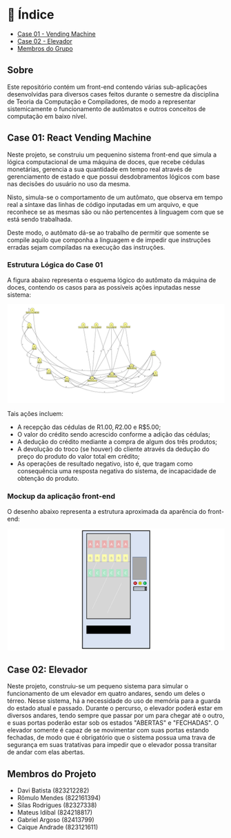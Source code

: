 # 📖 Índice
- [Case 01 - Vending Machine](#vending-machine)
- [Case 02 - Elevador](#elevator)
- [Membros do Grupo](#members)

## Sobre

Este repositório contém um front-end contendo várias sub-aplicações desenvolvidas para diversos cases feitos durante o semestre da disciplina de Teoria da Computação e Compiladores, de modo a representar sistemicamente o funcionamento de autômatos e outros conceitos de computação em baixo nível.


## Case 01: React Vending Machine <a name="vending-machine"></a>

Neste projeto, se construiu um pequenino sistema front-end que simula a lógica computacional de uma máquina de doces, que recebe cédulas monetárias, gerencia a sua quantidade em tempo real através de gerenciamento de estado e que possui desdobramentos lógicos com base nas decisões do usuário no uso da mesma.

Nisto, simula-se o comportamento de um autômato, que observa em tempo real a síntaxe das linhas de código inputadas em um arquivo, e que reconhece se as mesmas são ou não pertencentes à linguagem com que se está sendo trabalhada.

Deste modo, o autômato dá-se ao trabalho de permitir que somente se compile aquilo que componha a linguagem e de impedir que instruções erradas sejam compiladas na execução das instruções.


### Estrutura Lógica do Case 01

A figura abaixo representa o esquema lógico do autômato da máquina de doces, contendo os casos para as possíveis ações inputadas nesse sistema: 

![alt text](automato_.jff.jpg)

Tais ações incluem:
- A recepção das cédulas de R$1.00, R$2.00 e R$5.00;
- O valor do crédito sendo acrescido conforme a adição das cédulas;
- A dedução do crédito mediante a compra de algum dos três produtos;
- A devolução do troco (se houver) do cliente através da dedução do preço do produto do valor total em crédito;
- As operações de resultado negativo, isto é, que tragam como consequência uma resposta negativa do sistema, de incapacidade de obtenção do produto.


### Mockup da aplicação front-end

O desenho abaixo representa a estrutura aproximada da aparência do front-end:

![alt text](image.png)

## Case 02: Elevador <a name="elevator"></a>

Neste projeto, construiu-se um pequeno sistema para simular o funcionamento de um elevador em quatro andares, sendo um deles o térreo. Nesse sistema, há a necessidade do uso de memória para a guarda do estado atual e passado. Durante o percurso, o elevador poderá estar em diversos andares, tendo sempre que passar por um para chegar até o outro, e suas portas poderão estar sob os estados "ABERTAS" e "FECHADAS". O elevador somente é capaz de se movimentar com suas portas estando fechadas, de modo que é obrigatório que o sistema possua uma trava de segurança em suas tratativas para impedir que o elevador possa transitar de andar com elas abertas.

## Membros do Projeto <a name="members"></a>
- Davi Batista (823212282)
- Rômulo Mendes (822161394)
- Silas Rodrigues (82327338)
- Mateus Idibal (824218817)
- Gabriel Argoso (82413799)
- Caique Andrade (823121611)